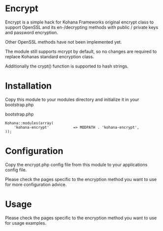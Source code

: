 # Encrypt
Encrypt is a simple hack for Kohana Frameworks original encrypt class to support
OpenSSL and its en-/decrypting methods with public / private keys and password encryption.

Other OpenSSL methods have not been implemented yet.

The module still supports mcrypt by default, so no changes are required to replace 
Kohanas standard encryption class.

Additionally the crypt() function is supported to hash strings.

# Installation
Copy this module to your modules directory and initialize it in your bootstrap.php

bootstrap.php

	Kohana::modules(array(
        'kohana-encrypt'           => MODPATH . 'kohana-encrypt',
    ));
    
# Configuration
Copy the encrypt.php config file from this module to your applications config file.

Please check the pages specific to the encryption method you want to use for more configuration advice.

# Usage
Please check the pages specific to the encryption method you want to use for usage examples.